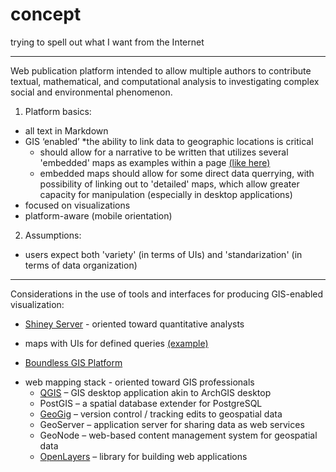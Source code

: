 # concept
trying to spell out what I want from the Internet


----


Web publication platform intended to allow multiple authors to contribute textual, mathematical, and computational analysis to investigating complex social and environmental phenomenon.

1. Platform basics:
 - all text in Markdown
 - GIS ‘enabled’ *the ability to link data to geographic locations is critical
     *  should allow for a narrative to be written that utilizes several 'embedded' maps as examples within a page [(like here)](http://boundlessgeo.com/2013/12/openlayers-3-and-google-maps-api/)
     *  embedded maps should allow for some direct data querrying, with possibility of linking out to 'detailed' maps, which allow greater capacity for manipulation (especially in desktop applications)
 - focused on visualizations
 - platform-aware (mobile orientation) 

2. Assumptions:
 - users expect both 'variety' (in terms of UIs) and 'standarization' (in terms of data organization)

---

Considerations in the use of tools and interfaces for producing GIS-enabled visualization:

* [Shiney Server](http://shiny.rstudio.com/) - oriented toward quantitative analysts
 - maps with UIs for defined queries [(example)](http://shiny.rstudio.com/gallery/superzip-example.html)
* [Boundless GIS Platform](http://boundlessgeo.com/products/opengeo-suite/)
 - web mapping stack - oriented toward GIS professionals
    * [QGIS](http://www.qgis.org/en/site/) – GIS desktop application akin to ArchGIS desktop
    * PostGIS – a spatial database extender for PostgreSQL
    * [GeoGig](http://geogig.org/) – version control / tracking edits to geospatial data
    * GeoServer – application server for sharing data as web services
    * GeoNode – web-based content management system for geospatial data
    * [OpenLayers](http://openlayers.org/) – library for building web applications

